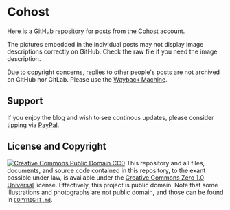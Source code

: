 # Cohost
Here is a GitHub repository for posts from the [Cohost](https://cohost.org/rikaklassen) account.

The pictures embedded in the individual posts may not display image descriptions correctly on GitHub. Check the raw file if you need the image description.

Due to copyright concerns, replies to other people's posts are not archived on GitHub nor GitLab. Please use the [Wayback Machine](https://web.archive.org/web/*/https://cohost.org/rikaklassen*).
## Support
If you enjoy the blog and wish to see continous updates, please consider tipping via [PayPal](https://paypal.me/bglamours).
## License and Copyright
[![Creative Commons Public Domain CC0](https://licensebuttons.net/p/zero/1.0/80x15.png)](http://creativecommons.org/publicdomain/zero/1.0/)
This repository and all files, documents, and source code contained in this repository, to the exant possible under law, is available under the [Creative Commons Zero 1.0 Universal](http://creativecommons.org/publicdomain/zero/1.0/) license. Effectively, this project is public domain. Note that some illustrations and photographs are not public domain, and those can be found in [`COPYRIGHT.md`](./COPYRIGHT.md).

